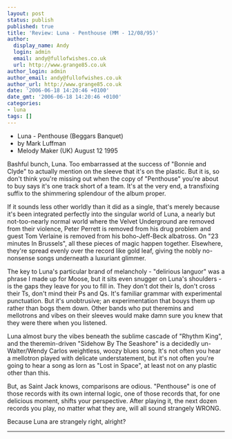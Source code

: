 ```yaml
---
layout: post
status: publish
published: true
title: 'Review: Luna - Penthouse (MM - 12/08/95)'
author:
  display_name: Andy
  login: admin
  email: andy@fullofwishes.co.uk
  url: http://www.grange85.co.uk
author_login: admin
author_email: andy@fullofwishes.co.uk
author_url: http://www.grange85.co.uk
date: '2006-06-18 14:20:46 +0100'
date_gmt: '2006-06-18 14:20:46 +0100'
categories:
- luna
tags: []
---
```

<ul>
<li>Luna - Penthouse (Beggars Banquet)</li>
<li>by Mark Luffman</li>
<li>Melody Maker (UK) August 12 1995</li>
</ul>
<p>Bashful bunch, Luna. Too embarrassed at the success of "Bonnie and Clyde" to actually mention on the sleeve that it's on the plastic. But it is, so don't think you're missing out when the copy of "Penthouse" you're about to buy says it's one track short of a team. It's at the very end, a transfixing suffix to the shimmering splendour of the album proper.</p>
<p>If it sounds less other worldly than it did as a single, that's merely because it's been integrated perfectly into the singular world of Luna, a nearly but not-too-nearly normal world where the Velvet Underground are removed from their violence, Peter Perrett is removed from his drug problem and guest Tom Verlaine is removed from his boho-Jeff-Beck albatross. On "23 minutes In Brussels", all these pieces of magic happen together. Elsewhere, they're spread evenly over the record like gold leaf, giving the nobly no-nonsense songs underneath a luxuriant glimmer.</p>
<p>The key to Luna's particular brand of melancholy - "delirious languor" was a phrase I made up for Moose, but it sits even snugger on Luna's shoulders - is the gaps they leave for you to fill in. They don't dot their Is, don't cross their Ts, don't mind their Ps and Qs. It's familiar grammar with experimental punctuation. But it's unobtrusive; an experimentation that bouys them up rather than bogs them down. Other bands who put theremins and mellotrons and vibes on their sleeves would make damn sure you knew that they were there when you listened.</p>
<p>Luna almost bury the vibes beneath the sublime cascade of "Rhythm King", and the theremin-driven "Sidehow By The Seashore" is a decidedly un-Walter/Wendy Carlos weightless, woozy blues song. It's not often you hear a mellotron played with delicate understatement, but it's not often you're going to hear a song as lorn as "Lost in Space", at least not on any plastic other than this.</p>
<p>But, as Saint Jack knows, comparisons are odious. "Penthouse" is one of those records with its own internal logic, one of those records that, for one delicious moment, shifts your perspective. After playing it, the next dozen records you play, no matter what they are, will all sound strangely WRONG.</p>
<p>Because Luna are strangely right, alright?</p>
<hr />

